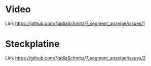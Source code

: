 # Video
Link https://github.com/NadiaSchmitz/7_segment_anzeige/issues/1
# Steckplatine
Link https://github.com/NadiaSchmitz/7_segment_anzeige/issues/2
